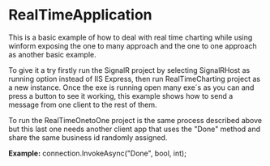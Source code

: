 # RealTimeApplication
This is a basic example of how to deal with real time charting while using winform exposing the one to many approach and the one to one approach as another basic example.

To give it a try firstly run the SignalR project by selecting SignalRHost as running option instead of IIS Express, then run RealTimeCharting project as a new instance.
Once the exe is running open many exe´s as you can and press a button to see it working, this example shows how to send a message from one client to the rest of them.

To run the RealTimeOnetoOne project is the same process described above but this last one needs another client app that uses the "Done" method and share the same business id randomly assigned.

**Example:**
connection.InvokeAsync("Done", bool, int);


